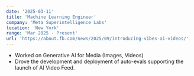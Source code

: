 ```yaml
---
date: '2025-03-11'
title: 'Machine Learning Engineer'
company: 'Meta Superintelligence Labs'
location: 'New York'
range: 'Mar 2025 - Present'
url: 'https://about.fb.com/news/2025/09/introducing-vibes-ai-videos/'
---
```


- Worked on Generative AI for Media (Images, Videos)
- Drove the development and deployment of auto-evals supporting the launch of AI Video Feed.
